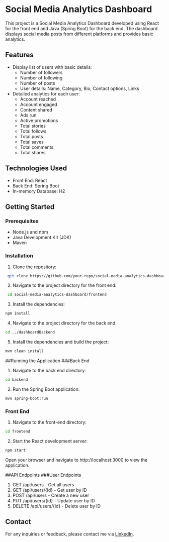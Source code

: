 # Social Media Analytics Dashboard

This project is a Social Media Analytics Dashboard developed using React for the front end and Java (Spring Boot) for the back end. The dashboard displays social media posts from different platforms and provides basic analytics.

## Features

- Display list of users with basic details:
  - Number of followers
  - Number of following
  - Number of posts
  - User details: Name, Category, Bio, Contact options, Links
- Detailed analytics for each user:
  - Account reached
  - Account engaged
  - Content shared
  - Ads run
  - Active promotions
  - Total stories
  - Total follows
  - Total posts
  - Total saves
  - Total comments
  - Total shares

## Technologies Used

- Front End: React
- Back End: Spring Boot
- In-memory Database: H2

## Getting Started

### Prerequisites

- Node.js and npm
- Java Development Kit (JDK)
- Maven

### Installation

1. Clone the repository:
  ```bash
   git clone https://github.com/your-repo/social-media-analytics-dashboard.git
```
2. Navigate to the project directory for the front end:
```bash
 cd social-media-analytics-dashboard/frontend
```
3. Install the dependencies:
```bash
npm install
```
4. Navigate to the project directory for the back end:
```bash
cd ../dashboardBackend
```
5. Install the dependencies and build the project:

```bash
mvn clean install
```
##Running the Application
###Back End
1. Navigate to the back end directory:
```bash
cd backend
```
2. Run the Spring Boot application:

```bash
mvn spring-boot:run
```
### Front End
1. Navigate to the front-end directory:

```bash
cd frontend
```
2. Start the React development server:
```bash
npm start
```
Open your browser and navigate to http://localhost:3000 to view the application.


##API Endpoints
###User Endpoints
1. GET /api/users - Get all users
2. GET /api/users/{id} - Get user by ID
3. POST /api/users - Create a new user
4. PUT /api/users/{id} - Update user by ID
5. DELETE /api/users/{id} - Delete user by ID

## Contact
For any inquiries or feedback, please contact me via [LinkedIn](https://www.linkedin.com/in/sai-harsha-rayapati/).
